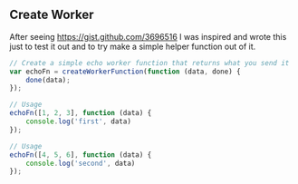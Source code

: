 ## Create Worker

After seeing https://gist.github.com/3696516 I was inspired and wrote 
this just to test it out and to try make a simple helper function out of it.

```javascript
// Create a simple echo worker function that returns what you send it
var echoFn = createWorkerFunction(function (data, done) {
	done(data);
});

// Usage
echoFn([1, 2, 3], function (data) {
	console.log('first', data)
});

// Usage
echoFn([4, 5, 6], function (data) {
	console.log('second', data)
});
```